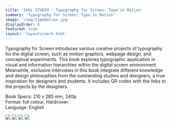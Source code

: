 ```yaml
---
title: 'SOUL STUDIO - Typography for Screen: Type in Motion'
summary: 'Typography for Screen: Type in Motion'
image: '/img/typemotion.jpg'
displayOrder: 6
featured: true
layout: 'layouts/work.html'
---
```


Typography for Screen introduces various creative projects of typography for the digital screen, such as motion graphics, webpage design, and conceptual experiments. This book explores typographic application in visual and information hierarchies within the digital screen environment. Meanwhile, exclusive interviews in this book integrate different knowledge and design philosophies from the outstanding studios and designers, a true inspiration for designers and students. It includes QR codes with the links to the projects by the designers.

Book Specs: 210 x 285 mm, 240p <br>
Format: full colour, Hardcover <br>
Language: English

<img src="/img/type1.jpg">
<img src="/img/type2.jpg">
<img src="/img/type3.jpg">
<img src="/img/type4.jpg">
